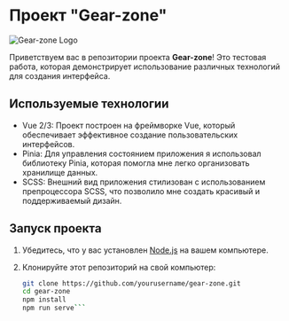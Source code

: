 # Проект "Gear-zone"

![Gear-zone Logo](link_to_logo.png)

Приветствуем вас в репозитории проекта **Gear-zone**! Это тестовая работа, которая демонстрирует использование различных технологий для создания интерфейса.

## Используемые технологии

- Vue 2/3: Проект построен на фреймворке Vue, который обеспечивает эффективное создание пользовательских интерфейсов.
- Pinia: Для управления состоянием приложения я использовал библиотеку Pinia, которая помогла мне легко организовать хранилище данных.
- SCSS: Внешний вид приложения стилизован с использованием препроцессора SCSS, что позволило мне создать красивый и поддерживаемый дизайн.

## Запуск проекта

1. Убедитесь, что у вас установлен [Node.js](https://nodejs.org/) на вашем компьютере.
2. Клонируйте этот репозиторий на свой компьютер:

   ```bash
   git clone https://github.com/yourusername/gear-zone.git
   cd gear-zone
   npm install
   npm run serve```


